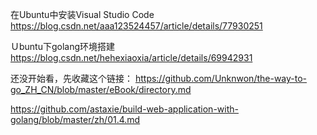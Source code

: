 在Ubuntu中安装Visual Studio Code
https://blog.csdn.net/aaa123524457/article/details/77930251

Ｕbuntu下golang环境搭建
https://blog.csdn.net/hehexiaoxia/article/details/69942931


还没开始看，先收藏这个链接：
https://github.com/Unknwon/the-way-to-go_ZH_CN/blob/master/eBook/directory.md

https://github.com/astaxie/build-web-application-with-golang/blob/master/zh/01.4.md